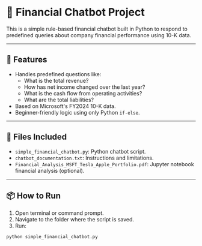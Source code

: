 # 💬 Financial Chatbot Project

This is a simple rule-based financial chatbot built in Python to respond to predefined queries about company financial performance using 10-K data.

---

## 🧾 Features
- Handles predefined questions like:
  - What is the total revenue?
  - How has net income changed over the last year?
  - What is the cash flow from operating activities?
  - What are the total liabilities?
- Based on Microsoft's FY2024 10-K data.
- Beginner-friendly logic using only Python `if-else`.

---

## 📁 Files Included
- `simple_financial_chatbot.py`: Python chatbot script.
- `chatbot_documentation.txt`: Instructions and limitations.
- `Financial_Analysis_MSFT_Tesla_Apple_Portfolio.pdf`: Jupyter notebook financial analysis (optional).

---

## 📦 How to Run
1. Open terminal or command prompt.
2. Navigate to the folder where the script is saved.
3. Run:
```bash
python simple_financial_chatbot.py

